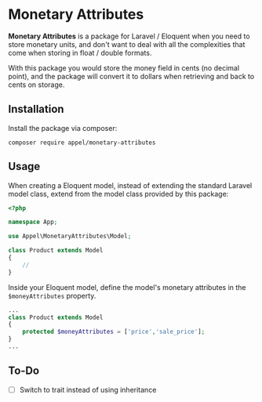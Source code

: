 # Monetary Attributes

**Monetary Attributes** is a package for Laravel / Eloquent when you need to store monetary units, and don't want to deal with all the complexities that come when storing in float / double formats. 

With this package you would store the money field in cents (no decimal point), and the package will convert it to dollars when retrieving and back to cents on storage.

## Installation
Install the package via composer:
```
composer require appel/monetary-attributes
```

## Usage

When creating a Eloquent model, instead of extending the standard Laravel model class, extend from the model class provided by this package:

```php
<?php

namespace App;

use Appel\MonetaryAttributes\Model;

class Product extends Model
{
    //
}
```

Inside your Eloquent model, define the model's monetary attributes in the `$moneyAttributes` property.

```php
...
class Product extends Model
{
    protected $moneyAttributes = ['price','sale_price'];
}
...
```

## To-Do

- [ ] Switch to trait instead of using inheritance
